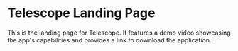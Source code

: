 # Telescope Landing Page

This is the landing page for Telescope. It features a demo video showcasing the app's capabilities and provides a link to download the application.
